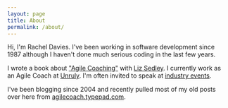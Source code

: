 ```yaml
---
layout: page
title: About
permalink: /about/
---
```


Hi, I'm Rachel Davies. I've been working in software development since 1987 although I haven't done much serious coding in the last few years.

I wrote a book about ["Agile Coaching"](https://pragprog.com/book/sdcoach/agile-coaching) with [Liz Sedley](https://pragprog.com/users/display_profile/48266). I currently work as an Agile Coach at [Unruly](http://open.unruly.co/). I'm often invited to speak at [industry events](http://lanyrd.com/profile/rachelcdavies/). 

I've been blogging since 2004 and recently pulled most of my old posts over here from
 [agilecoach.typepad.com](http://agilecoach.typepad.com). 